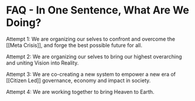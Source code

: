 # FAQ - In One Sentence, What Are We Doing?

Attempt 1: We are organizing our selves to confront and overcome the [[Meta Crisis]], and forge the best possible future for all. 

Attempt 2: We are organizing our selves to bring our highest overarching and uniting Vision into Reality. 

Attempt 3: We are co-creating a new system to empower a new era of [[Citizen Led]] governance, economy and impact in society. 

Attempt 4: We are working together to bring Heaven to Earth. 

